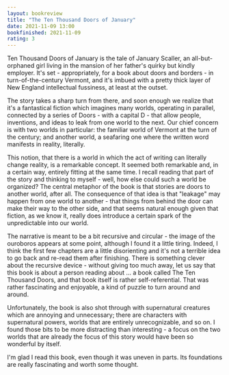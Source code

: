 ```yaml
---
layout: bookreview
title: "The Ten Thousand Doors of January"
date: 2021-11-09 13:00
bookfinished: 2021-11-09
rating: 3
---
```


Ten Thousand Doors of January is the tale of January Scaller, an all-but-orphaned girl living in the mansion of her father's quirky but kindly employer. It's set - appropriately, for a book about doors and borders - in turn-of-the-century Vermont, and it's imbued with a pretty thick layer of New England intellectual fussiness, at least at the outset.



The story takes a sharp turn from there, and soon enough we realize that it's a fantastical fiction which imagines many worlds, operating in parallel, connected by a series of Doors - with a capital D - that allow people, inventions, and ideas to leak from one world to the next. Our chief concern is with two worlds in particular: the familiar world of Vermont at the turn of the century; and another world, a seafaring one where the written word manifests in reality, literally.



This notion, that there is a world in which the act of writing can literally change reality, is a remarkable concept. It seemed both remarkable and, in a certain way, entirely fitting at the same time. I recall reading that part of the story and thinking to myself - well, how else could such a world be organized? The central metaphor of the book is that stories are doors to another world, after all. The consequence of that idea is that "leakage" may happen from one world to another - that things from behind the door can make their way to the other side, and that seems natural enough given that fiction, as we know it, really does introduce a certain spark of the unpredictable into our world.



The narrative is meant to be a bit recursive and circular - the image of the ouroboros appears at some point, although I found it a little tiring. Indeed, I think the first few chapters are a little disorienting and it's not a terrible idea to go back and re-read them after finishing. There is something clever about the recursive device - without giving too much away, let us say that this book is about a person reading about ... a book called The Ten Thousand Doors, and that book itself is rather self-referential. That was rather fascinating and enjoyable, a kind of puzzle to turn around and around.



Unfortunately, the book is also shot through with supernatural creatures which are annoying and unnecessary; there are characters with supernatural powers, worlds that are entirely unrecognizable, and so on. I found those bits to be more distracting than interesting - a focus on the two worlds that are already the focus of this story would have been so wonderful by itself.



I'm glad I read this book, even though it was uneven in parts. Its foundations are really fascinating and worth some thought.